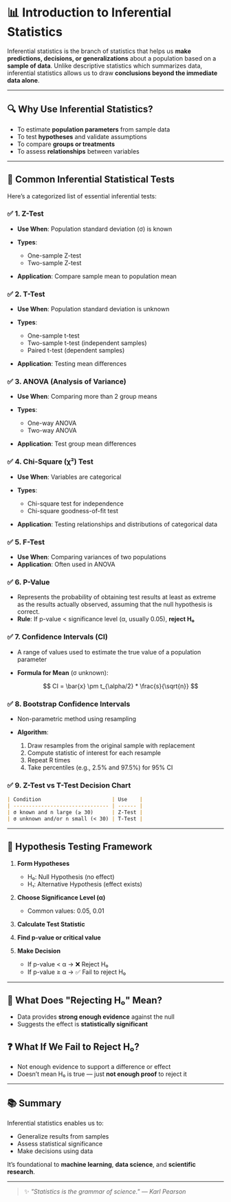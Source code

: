 # 📊 Introduction to Inferential Statistics

Inferential statistics is the branch of statistics that helps us **make predictions, decisions, or generalizations** about a population based on a **sample of data**. Unlike descriptive statistics which summarizes data, inferential statistics allows us to draw **conclusions beyond the immediate data alone**.

---

## 🔍 Why Use Inferential Statistics?

- To estimate **population parameters** from sample data
- To test **hypotheses** and validate assumptions
- To compare **groups or treatments**
- To assess **relationships** between variables

---

## 🧪 Common Inferential Statistical Tests

Here’s a categorized list of essential inferential tests:

### ✅ 1. **Z-Test**

- **Use When**: Population standard deviation (σ) is known
- **Types**:

  - One-sample Z-test
  - Two-sample Z-test

- **Application**: Compare sample mean to population mean

### ✅ 2. **T-Test**

- **Use When**: Population standard deviation is unknown
- **Types**:

  - One-sample t-test
  - Two-sample t-test (independent samples)
  - Paired t-test (dependent samples)

- **Application**: Testing mean differences

### ✅ 3. **ANOVA (Analysis of Variance)**

- **Use When**: Comparing more than 2 group means
- **Types**:

  - One-way ANOVA
  - Two-way ANOVA

- **Application**: Test group mean differences

### ✅ 4. **Chi-Square (χ²) Test**

- **Use When**: Variables are categorical
- **Types**:

  - Chi-square test for independence
  - Chi-square goodness-of-fit test

- **Application**: Testing relationships and distributions of categorical data

### ✅ 5. **F-Test**

- **Use When**: Comparing variances of two populations
- **Application**: Often used in ANOVA

### ✅ 6. **P-Value**

- Represents the probability of obtaining test results at least as extreme as the results actually observed, assuming that the null hypothesis is correct.
- **Rule**: If p-value < significance level (α, usually 0.05), **reject H₀**

### ✅ 7. **Confidence Intervals (CI)**

- A range of values used to estimate the true value of a population parameter
- **Formula for Mean** (σ unknown):

  $$
  CI = \bar{x} \pm t_{\alpha/2} * \frac{s}{\sqrt{n}}
  $$

### ✅ 8. **Bootstrap Confidence Intervals**

- Non-parametric method using resampling
- **Algorithm**:

  1. Draw resamples from the original sample with replacement
  2. Compute statistic of interest for each resample
  3. Repeat R times
  4. Take percentiles (e.g., 2.5% and 97.5%) for 95% CI

### ✅ 9. **Z-Test vs T-Test Decision Chart**

```markdown
| Condition                       | Use    |
| ------------------------------- | ------ |
| σ known and n large (≥ 30)      | Z-Test |
| σ unknown and/or n small (< 30) | T-Test |
```

---

## 🧠 Hypothesis Testing Framework

1. **Form Hypotheses**

   - H₀: Null Hypothesis (no effect)
   - H₁: Alternative Hypothesis (effect exists)

2. **Choose Significance Level (α)**

   - Common values: 0.05, 0.01

3. **Calculate Test Statistic**

4. **Find p-value or critical value**

5. **Make Decision**

   - If p-value < α → ❌ Reject H₀
   - If p-value ≥ α → ✅ Fail to reject H₀

---

## 🤔 What Does "Rejecting H₀" Mean?

- Data provides **strong enough evidence** against the null
- Suggests the effect is **statistically significant**

## ❓ What If We Fail to Reject H₀?

- Not enough evidence to support a difference or effect
- Doesn’t mean H₀ is true — just **not enough proof** to reject it

---

## 📚 Summary

Inferential statistics enables us to:

- Generalize results from samples
- Assess statistical significance
- Make decisions using data

It’s foundational to **machine learning**, **data science**, and **scientific research**.

---

> ✨ _"Statistics is the grammar of science." — Karl Pearson_
